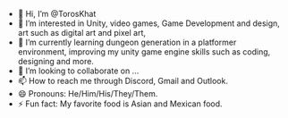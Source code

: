 - 👋 Hi, I’m @TorosKhat
- 👀 I’m interested in Unity, video games, Game Development and design, art such as digital art and pixel art, 
- 🌱 I’m currently learning dungeon generation in a platformer environment, improving my unity game engine skills such as coding, designing and more.
- 💞️ I’m looking to collaborate on ...
- 📫 How to reach me through Discord, Gmail and Outlook.
- 😄 Pronouns: He/Him/His/They/Them.
- ⚡ Fun fact: My favorite food is Asian and Mexican food.

<!---
TorosKhat/TorosKhat is a ✨ special ✨ repository because its `README.md` (this file) appears on your GitHub profile.
You can click the Preview link to take a look at your changes.
--->
